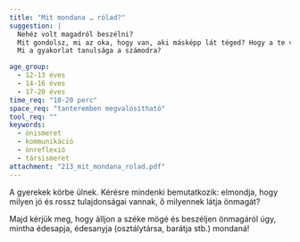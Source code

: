 ```yaml
---
title: "Mit mondana … rólad?"
suggestion: | 
  Nehéz volt magadról beszélni?
  Mit gondolsz, mi az oka, hogy van, aki másképp lát téged? Hogy a te véleményed magadról nem mindenben egyezik meg  mások véleménnyel?
  Mi a gyakorlat tanulsága a számodra?

age_group:
  - 12-13 éves
  - 14-16 éves
  - 17-20 éves
time_req: "10-20 perc"
space_req: "tanteremben megvalósítható"
tool_req: ""
keywords: 
  - önismeret
  - kommunikáció
  - önreflexió
  - társismeret
attachment: "213_mit_mondana_rolad.pdf"
---
```


A gyerekek körbe ülnek. Kérésre mindenki bemutatkozik: elmondja, hogy milyen jó és rossz tulajdonságai vannak, ő milyennek látja önmagát?

Majd kérjük meg, hogy álljon a széke mögé és beszéljen önmagáról úgy, mintha édesapja, édesanyja (osztálytársa, barátja stb.) mondaná!
  
  
